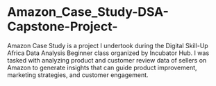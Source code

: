 # Amazon_Case_Study-DSA-Capstone-Project-
Amazon Case Study is a project I undertook during the Digital Skill-Up Africa Data Analysis Beginner class organized by Incubator Hub. I was tasked with analyzing product and customer review data of sellers on Amazon to generate insights that can guide product improvement, marketing strategies, and customer engagement.
